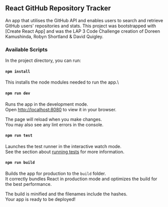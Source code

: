 ## React GitHub Repository Tracker
An app that utilises the GitHub API and enables users to search and retrieve GitHub users' repositories and stats. This project was bootstrapped with [Create React App] and was the LAP 3 Code Challenge creation of Doreen Kamushinda, Robyn Shortland & David Quigley.

### Available Scripts
In the project directory, you can run:
#### `npm install`
This installs the node modules needed to run the app.\

#### `npm run dev`
Runs the app in the development mode.\
Open [http://localhost:8080](http://localhost:8080) to view it in your browser.

The page will reload when you make changes.\
You may also see any lint errors in the console.

#### `npm run test`
Launches the test runner in the interactive watch mode.\
See the section about [running tests](https://facebook.github.io/create-react-app/docs/running-tests) for more information.

#### `npm run build`
Builds the app for production to the `build` folder.\
It correctly bundles React in production mode and optimizes the build for the best performance.

The build is minified and the filenames include the hashes.\
Your app is ready to be deployed!
